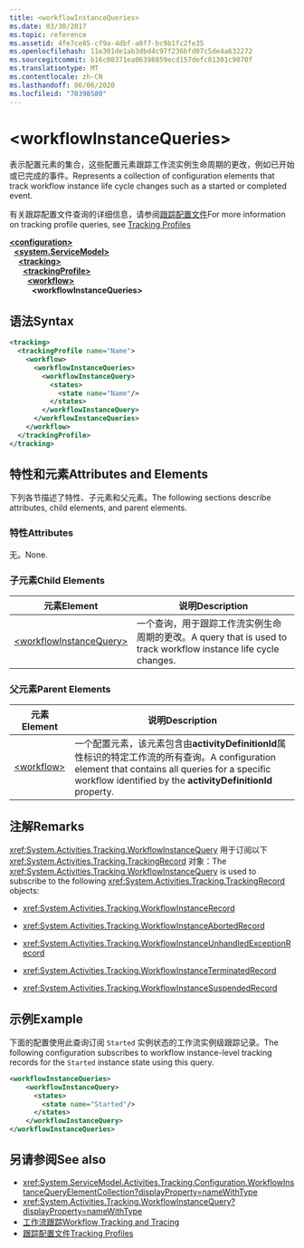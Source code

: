 ```yaml
---
title: <workflowInstanceQueries>
ms.date: 03/30/2017
ms.topic: reference
ms.assetid: 4fe7ce85-cf9a-4dbf-a8f7-bc9b1fc2fe35
ms.openlocfilehash: 11e301de1ab3dbd4c97f236bfd07c5de4a632272
ms.sourcegitcommit: b16c00371ea06398859ecd157defc81301c9070f
ms.translationtype: MT
ms.contentlocale: zh-CN
ms.lasthandoff: 06/06/2020
ms.locfileid: "70398580"
---
```

# \<workflowInstanceQueries>
<span data-ttu-id="37fdf-101">表示配置元素的集合，这些配置元素跟踪工作流实例生命周期的更改，例如已开始或已完成的事件。</span><span class="sxs-lookup"><span data-stu-id="37fdf-101">Represents a collection of configuration elements that track workflow instance life cycle changes such as a started or completed event.</span></span>  
  
<span data-ttu-id="37fdf-102">有关跟踪配置文件查询的详细信息，请参阅[跟踪配置文件](../../../windows-workflow-foundation/tracking-profiles.md)</span><span class="sxs-lookup"><span data-stu-id="37fdf-102">For more information on tracking profile queries, see [Tracking Profiles](../../../windows-workflow-foundation/tracking-profiles.md)</span></span>  
  
[**\<configuration>**](../configuration-element.md)\
&nbsp;&nbsp;[**\<system.ServiceModel>**](system-servicemodel-of-workflow.md)\
&nbsp;&nbsp;&nbsp;&nbsp;[**\<tracking>**](tracking.md)\
&nbsp;&nbsp;&nbsp;&nbsp;&nbsp;&nbsp;[**\<trackingProfile>**](trackingprofile.md)\
&nbsp;&nbsp;&nbsp;&nbsp;&nbsp;&nbsp;&nbsp;&nbsp;[**\<workflow>**](workflow.md)\
&nbsp;&nbsp;&nbsp;&nbsp;&nbsp;&nbsp;&nbsp;&nbsp;&nbsp;&nbsp;**\<workflowInstanceQueries>**  
  
## <a name="syntax"></a><span data-ttu-id="37fdf-103">语法</span><span class="sxs-lookup"><span data-stu-id="37fdf-103">Syntax</span></span>  
  
```xml  
<tracking>
  <trackingProfile name="Name">
    <workflow>
      <workflowInstanceQueries>
        <workflowInstanceQuery>
          <states>
            <state name="Name"/>
          </states>
        </workflowInstanceQuery>
      </workflowInstanceQueries>
    </workflow>
  </trackingProfile>
</tracking>  
```  
  
## <a name="attributes-and-elements"></a><span data-ttu-id="37fdf-104">特性和元素</span><span class="sxs-lookup"><span data-stu-id="37fdf-104">Attributes and Elements</span></span>  

<span data-ttu-id="37fdf-105">下列各节描述了特性、子元素和父元素。</span><span class="sxs-lookup"><span data-stu-id="37fdf-105">The following sections describe attributes, child elements, and parent elements.</span></span>  
  
### <a name="attributes"></a><span data-ttu-id="37fdf-106">特性</span><span class="sxs-lookup"><span data-stu-id="37fdf-106">Attributes</span></span>  

<span data-ttu-id="37fdf-107">无。</span><span class="sxs-lookup"><span data-stu-id="37fdf-107">None.</span></span>  
  
### <a name="child-elements"></a><span data-ttu-id="37fdf-108">子元素</span><span class="sxs-lookup"><span data-stu-id="37fdf-108">Child Elements</span></span>  
  
|<span data-ttu-id="37fdf-109">元素</span><span class="sxs-lookup"><span data-stu-id="37fdf-109">Element</span></span>|<span data-ttu-id="37fdf-110">说明</span><span class="sxs-lookup"><span data-stu-id="37fdf-110">Description</span></span>|  
|-------------|-----------------|  
|[\<workflowInstanceQuery>](workflowinstancequery.md)|<span data-ttu-id="37fdf-111">一个查询，用于跟踪工作流实例生命周期的更改。</span><span class="sxs-lookup"><span data-stu-id="37fdf-111">A query that is used to track workflow instance life cycle changes.</span></span>|  
  
### <a name="parent-elements"></a><span data-ttu-id="37fdf-112">父元素</span><span class="sxs-lookup"><span data-stu-id="37fdf-112">Parent Elements</span></span>  
  
|<span data-ttu-id="37fdf-113">元素</span><span class="sxs-lookup"><span data-stu-id="37fdf-113">Element</span></span>|<span data-ttu-id="37fdf-114">说明</span><span class="sxs-lookup"><span data-stu-id="37fdf-114">Description</span></span>|  
|-------------|-----------------|  
|[\<workflow>](workflow.md)|<span data-ttu-id="37fdf-115">一个配置元素，该元素包含由**activityDefinitionId**属性标识的特定工作流的所有查询。</span><span class="sxs-lookup"><span data-stu-id="37fdf-115">A configuration element that contains all queries for a specific workflow identified by the **activityDefinitionId** property.</span></span>|  
  
## <a name="remarks"></a><span data-ttu-id="37fdf-116">注解</span><span class="sxs-lookup"><span data-stu-id="37fdf-116">Remarks</span></span>  

<span data-ttu-id="37fdf-117"><xref:System.Activities.Tracking.WorkflowInstanceQuery> 用于订阅以下 <xref:System.Activities.Tracking.TrackingRecord> 对象：</span><span class="sxs-lookup"><span data-stu-id="37fdf-117">The <xref:System.Activities.Tracking.WorkflowInstanceQuery> is used to subscribe to the following <xref:System.Activities.Tracking.TrackingRecord> objects:</span></span>  
  
- <xref:System.Activities.Tracking.WorkflowInstanceRecord>  
  
- <xref:System.Activities.Tracking.WorkflowInstanceAbortedRecord>  
  
- <xref:System.Activities.Tracking.WorkflowInstanceUnhandledExceptionRecord>  
  
- <xref:System.Activities.Tracking.WorkflowInstanceTerminatedRecord>  
  
- <xref:System.Activities.Tracking.WorkflowInstanceSuspendedRecord>  
  
## <a name="example"></a><span data-ttu-id="37fdf-118">示例</span><span class="sxs-lookup"><span data-stu-id="37fdf-118">Example</span></span>  

<span data-ttu-id="37fdf-119">下面的配置使用此查询订阅 `Started` 实例状态的工作流实例级跟踪记录。</span><span class="sxs-lookup"><span data-stu-id="37fdf-119">The following configuration subscribes to workflow instance-level tracking records for the `Started` instance state using this query.</span></span>  
  
```xml  
<workflowInstanceQueries>  
    <workflowInstanceQuery>  
      <states>  
        <state name="Started"/>  
      </states>  
    </workflowInstanceQuery>  
</workflowInstanceQueries>  
```  
  
## <a name="see-also"></a><span data-ttu-id="37fdf-120">另请参阅</span><span class="sxs-lookup"><span data-stu-id="37fdf-120">See also</span></span>

- <xref:System.ServiceModel.Activities.Tracking.Configuration.WorkflowInstanceQueryElementCollection?displayProperty=nameWithType>
- <xref:System.Activities.Tracking.WorkflowInstanceQuery?displayProperty=nameWithType>
- [<span data-ttu-id="37fdf-121">工作流跟踪</span><span class="sxs-lookup"><span data-stu-id="37fdf-121">Workflow Tracking and Tracing</span></span>](../../../windows-workflow-foundation/workflow-tracking-and-tracing.md)
- [<span data-ttu-id="37fdf-122">跟踪配置文件</span><span class="sxs-lookup"><span data-stu-id="37fdf-122">Tracking Profiles</span></span>](../../../windows-workflow-foundation/tracking-profiles.md)
